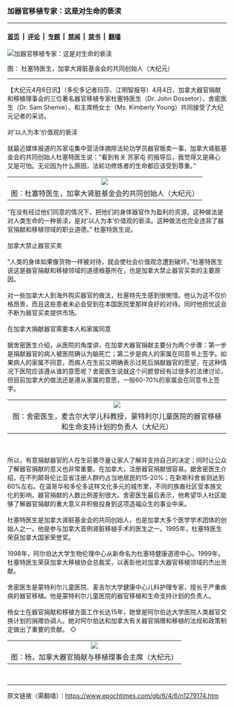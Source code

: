### 加器官移植专家：这是对生命的亵渎

---

#### [首页](../../../..?n1279174) &nbsp;|&nbsp; [评论](../../../../../epoch-comment?n1279174) &nbsp;|&nbsp; [专题](../../../../../epoch-special?n1279174) &nbsp;|&nbsp; [禁闻](../../../../../epoch-news?n1279174) &nbsp;|&nbsp; [禁书](../../../../../books?n1279174) &nbsp;|&nbsp; [翻墙](https://github.com/gfw-breaker/nogfw/blob/master/README.md?n1279174)


<div><img alt="加器官移植专家：这是对生命的亵渎" class="attachment-djy_600_400 size-djy_600_400 wp-post-image" src="https://i.epochtimes.com/assets/uploads/2006/04/604060716151649-402x497.jpg"/>
<div class="caption">
 <p>
  图： 杜塞特医生，加拿大肾脏基金会的共同创始人（大纪元）
 </p>
</div></div><hr/><div class="post_content" id="artbody" itemprop="articleBody">
 <!-- article content begin -->
 <p>
  【大纪元4月6日讯】（多伦多记者玛莎、江明智报导）4月4日，加拿大器官捐献和移植理事会的三位著名器官移植专家杜塞特医生（Dr. John Dossetor）、舍密医生（Dr. Sam Shemie）、和主席杨女士（Ms. Kimberly Young）共同接受了大纪元记者的采访。
  <br/>
  <br/>
  对‘以人为本’价值观的亵渎
  <br/>
  <br/>
  就最近媒体报道的苏家屯集中营活体摘除法轮功学员器官贩卖一事，加拿大肾脏基金会的共同创始人杜塞特医生说：“看到有关
  <ok href="https://www.epochtimes.com/gb/tag/%E8%8B%8F%E5%AE%B6%E5%B1%AF.html">
   苏家屯
  </ok>
  的报导后，我觉得又是痛心又是可怕。无论因为什么原因，法轮功修炼者的生命都应该受到尊重。”
  <br/>
  <center>
  </center>
 </p>
 <table border="0" cellpadding="3" cellspacing="3">
  <tr>
   <td align="center">
    <ok href="/i6/604060716151649.jpg">
     <img src="/i6/604060716151649--ss.jpg"/>
    </ok>
   </td>
  </tr>
  <tr>
   <td align="center">
    <span class="bn12">
     图：杜塞特医生，加拿大肾脏基金会的共同创始人（大纪元）
    </span>
   </td>
  </tr>
 </table>
 <p>
 </p>
 <p>
  “在没有经过他们同意的情况下，把他们的身体器官作为盈利的资源，这种做法是对人类生命的一种亵渎，是对‘以人为本’价值观的亵渎。这种做法也完全违背了器官捐献和移植领域的职业道德。” 杜塞特医生说。
  <br/>
  <br/>
  加拿大禁止器官买卖
  <br/>
  <br/>
  “人类的身体如果像货物一样被对待，就会使社会价值观念遭到破坏。”杜塞特医生说这是器官捐献和移植领域的道德根基所在，也是加拿大禁止器官买卖的主要原因。
  <br/>
  <br/>
  对一些加拿大人到海外购买器官的做法，杜塞特先生感到很惋惜。他认为这不仅价格昂贵，而且这些患者未必会受到在本国医院里那样良好的对待。同时他担忧这会不断为器官买卖提供市场。
  <br/>
  <br/>
  在加拿大捐献器官需要本人和家属同意
  <br/>
  <br/>
  据舍密医生介绍，从医院的角度讲，在加拿大器官捐献主要分为两个步骤：第一步是捐献器官的病人被医院确认为脑死亡；第二步是病人的家属在同意书上签字。如果病人的家属不同意，而病人在生前又明确表示过死后捐献器官的愿望，在这种情况下医院应该遵从谁的意愿呢？舍密医生说就这个问题曾经有过很多的法律讨论，但目前加拿大的做法还是遵从家属的意愿，一般60-70%的家属会在同意书上签字。
  <br/>
  <center>
  </center>
 </p>
 <table border="0" cellpadding="3" cellspacing="3">
  <tr>
   <td align="center">
    <ok href="/i6/604060716131649.jpg">
     <img src="/i6/604060716131649--ss.jpg"/>
    </ok>
   </td>
  </tr>
  <tr>
   <td align="center">
    <span class="bn12">
     图：舍密医生，麦吉尔大学儿科教授，蒙特利尔儿童医院的器官移植和生命支持计划的负责人（大纪元）
    </span>
   </td>
  </tr>
 </table>
 <p>
  <br/>
  <br/>
  所以，有意捐献器官的人在生前要尽量让家人了解并支持自己的决定；同时让公众了解器官捐献的意义也非常重要。在加拿大，注册器官捐献很容易。据舍密医生介绍，在不列颠哥伦比亚省注册人群约占当地居民的15-20%；在新斯科舍省则达到60%左右。在温哥华和多伦多这样文化多元的城市里，不同的族裔社区受本族文化的影响，器官捐献的人数比例差别很大。舍密医生最后表示，他希望华人社区能够了解器官捐献的重大意义并积极投身到这项造福众生的事业中来。
  <br/>
  <br/>
  杜塞特医生是加拿大肾脏基金会的共同创始人，也是加拿大多个医学学术团体的创始人之一。他是参与加拿大首例肾脏移植手术的医生之一。1995年，杜塞特医生荣获加拿大国家荣誉奖。
  <br/>
  <br/>
  1998年，阿尔伯达大学生物伦理中心从新命名为杜塞特健康道德中心。1999年，杜塞特医生荣获加拿大移植协会总裁奖，以表彰他对加拿大器官移植领域的杰出贡献。
  <br/>
  <br/>
  舍密医生是蒙特利尔儿童医院、麦吉尔大学健康中心儿科护理专家，擅长于严重疾病的器官移植。他是蒙特利尔儿童医院的器官移植和生命支持计划的负责人。
  <br/>
  <br/>
  杨女士在器官捐献和移植方面工作长达15年，她曾是阿尔伯达大学医院人类器官交换计划的捐赠协调人。她对阿尔伯达和加拿大有关器官捐赠和移植的法规和政策制定做出了重要的贡献。 ◇
  <br/>
  <center>
  </center>
 </p>
 <table border="0" cellpadding="3" cellspacing="3">
  <tr>
   <td align="center">
    <ok href="/i6/604060716041649.jpg">
     <img src="/i6/604060716041649--ss.jpg"/>
    </ok>
   </td>
  </tr>
  <tr>
   <td align="center">
    <span class="bn12">
     图：杨，加拿大器官捐献与移植理事会主席（大纪元）
    </span>
   </td>
  </tr>
 </table>
 <p>
  <font color="#ffffff">
   (http://www.dajiyuan.com)
  </font>
 </p>
 <!-- article content end -->
 <div id="below_article_ad">
 </div>
</div>


---

原文链接（需翻墙）：https://www.epochtimes.com/gb/6/4/6/n1279174.htm
